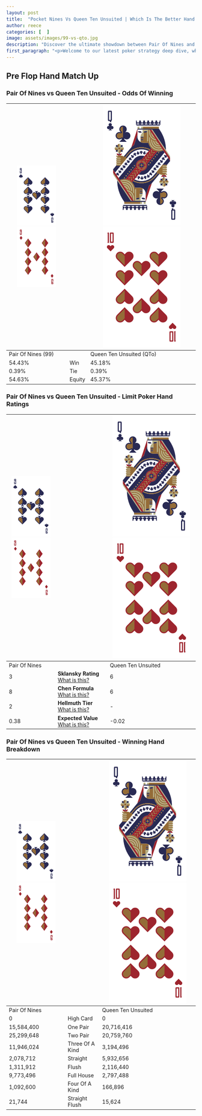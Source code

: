 ```yaml
---
layout: post
title:  "Pocket Nines Vs Queen Ten Unsuited | Which Is The Better Hand In Poker? A Complete Guide"
author: reece
categories: [  ]
image: assets/images/99-vs-qto.jpg
description: "Discover the ultimate showdown between Pair Of Nines and Queen Ten Unsuited in poker! Uncover the odds, strategies, and scenarios where one hand triumphs over the other. Get ready to up your poker game with this thrilling analysis."
first_paragraph: "<p>Welcome to our latest poker strategy deep dive, where we're pitting two distinct hands against each other in a high-stakes showdown: Pair Of Nines vs Queen Ten Unsuited.</p><p>In the dynamic world of poker, every decision counts, and knowing which hand holds the upper hand is key to your success at the table.</p><p>In this article, we'll dissect these two hands, explore the scenarios where one dominates the other, and equip you with the knowledge to make strategic choices that can tip the odds in your favor.</p><p>Get ready to unravel the intriguing dynamics of these poker hands and elevate your game to new heights.</p>"
---
```




[comment]: # (sp0)

## Pre Flop Hand Match Up

<div class="table hand-ratings" markdown="1"> 



### Pair Of Nines vs Queen Ten Unsuited - Odds Of Winning


    
| ![image info](assets/images/hand1/9.png) ![image info](assets/images/hand1/9o.png) |  | ![image info](assets/images/hand2/Q.png) ![image info](assets/images/hand2/To.png) |
| -------- | -------- | -------- |
| Pair Of Nines (99) |  | Queen Ten Unsuited (QTo) |
| 54.43% | Win | 45.18% |
| 0.39% | Tie | 0.39% |
| 54.63% | Equity | 45.37% |




[comment]: # (sp1)



### Pair Of Nines vs Queen Ten Unsuited - Limit Poker Hand Ratings


    
| ![image info](assets/images/hand1/9.png) ![image info](assets/images/hand1/9o.png) |  | ![image info](assets/images/hand2/Q.png) ![image info](assets/images/hand2/To.png) |
| -------- | -------- | -------- |
| Pair Of Nines |  | Queen Ten Unsuited |
| 3 | **Sklansky Rating** [What is this?](/sklansky-rating-explained) | 6 |
| 8 | **Chen Formula** [What is this?](/chen-formula-explained) | 6 |
| 2 | **Hellmuth Tier** [What is this?](/Hellmuth-tier-explained) | - |
| 0.38 | **Expected Value** [What is this?](/expected-value-explained) | -0.02 |




[comment]: # (sp2)



### Pair Of Nines vs Queen Ten Unsuited - Winning Hand Breakdown


    
| ![image info](assets/images/hand1/9.png) ![image info](assets/images/hand1/9o.png) |  | ![image info](assets/images/hand2/Q.png) ![image info](assets/images/hand2/To.png) |
| -------- | -------- | -------- |
| Pair Of Nines |  | Queen Ten Unsuited |
| 0 | High Card | 0 |
| 15,584,400 | One Pair | 20,716,416 |
| 25,299,648 | Two Pair | 20,759,760 |
| 11,946,024 | Three Of A Kind | 3,194,496 |
| 2,078,712 | Straight | 5,932,656 |
| 1,311,912 | Flush | 2,116,440 |
| 9,773,496 | Full House | 2,797,488 |
| 1,092,600 | Four Of A Kind | 166,896 |
| 21,744 | Straight Flush | 15,624 |




[comment]: # (sp3)



</div>

[comment]: # (sp4)



[comment]: # (sp5)

